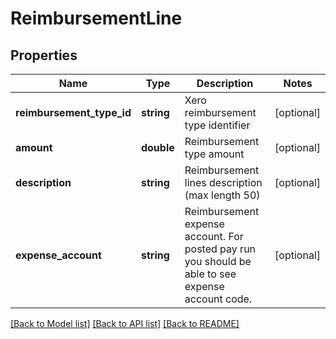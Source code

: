 # ReimbursementLine

## Properties
Name | Type | Description | Notes
------------ | ------------- | ------------- | -------------
**reimbursement_type_id** | **string** | Xero reimbursement type identifier | [optional] 
**amount** | **double** | Reimbursement type amount | [optional] 
**description** | **string** | Reimbursement lines description (max length 50) | [optional] 
**expense_account** | **string** | Reimbursement expense account. For posted pay run you should be able to see expense account code. | [optional] 

[[Back to Model list]](../README.md#documentation-for-models) [[Back to API list]](../README.md#documentation-for-api-endpoints) [[Back to README]](../README.md)



